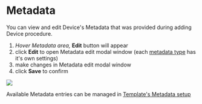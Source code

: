 # Metadata

You can view and edit Device's Metadata that was provided during adding Device procedure.

1. _Hover Metadata area,_ **Edit** button will appear
2. click **Edit** to open Metadata edit modal window (each [metadata type](../../templates/metadata.md#basic-metadata-types) has it's own settings)
3. make changes in Metadata edit modal window
4. click **Save** to confirm

![](../../../.gitbook/assets/metadata\_edit.gif)

Available Metadata entries can be managed in [Template's Metadata setup](../../templates/metadata.md)
